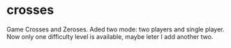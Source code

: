 # crosses
Game Crosses and Zeroses. Aded two mode: two players and single player. 
Now only one difficulty level is available, maybe leter I add another two. 
